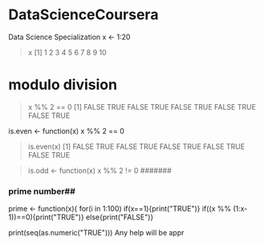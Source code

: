 # DataScienceCoursera
Data Science Specialization
x <- 1:20

> x
 [1]  1  2  3  4  5  6  7  8  9 10

# modulo division
> x %% 2 == 0
 [1] FALSE  TRUE FALSE  TRUE FALSE  TRUE FALSE  TRUE FALSE  TRUE


is.even <- function(x) x %% 2 == 0

> is.even(x)
 [1] FALSE  TRUE FALSE  TRUE FALSE  TRUE FALSE  TRUE FALSE  TRUE


> is.odd <- function(x) x %% 2 != 0
#######

### prime number##
prime <- function(x){
for(i in 1:100)
if(x==1){print("TRUE")}
if((x %% (1:x-1))==0){print("TRUE")}
else{print("FALSE")}


print(seq(as.numeric("TRUE")))
Any help will be appr

